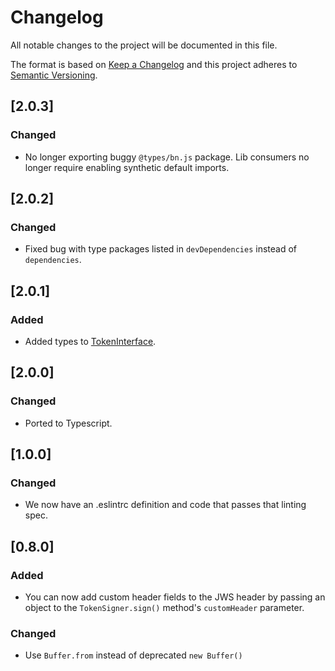 # Changelog
All notable changes to the project will be documented in this file.

The format is based on [Keep a Changelog](https://keepachangelog.com/en/1.0.0/)
and this project adheres to [Semantic Versioning](https://semver.org/spec/v2.0.0.html).

## [2.0.3]
### Changed
- No longer exporting buggy `@types/bn.js` package. Lib consumers no longer require enabling
  synthetic default imports. 

## [2.0.2]
### Changed
- Fixed bug with type packages listed in `devDependencies` instead of `dependencies`.

## [2.0.1]
### Added
- Added types to [TokenInterface](https://github.com/blockstack/jsontokens-js/issues/39).

## [2.0.0]
### Changed
- Ported to Typescript. 

## [1.0.0]
### Changed
- We now have an .eslintrc definition and code that passes that linting spec.

## [0.8.0]
### Added
- You can now add custom header fields to the JWS header by passing
  an object to the `TokenSigner.sign()` method's `customHeader` parameter.

### Changed
- Use `Buffer.from` instead of deprecated `new Buffer()`
